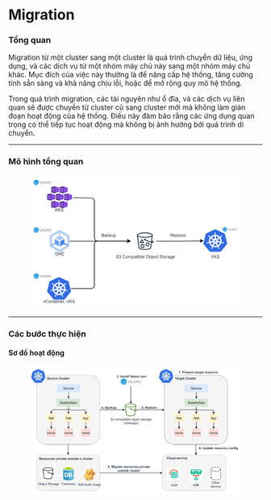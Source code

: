 # Migration

### Tổng quan

Migration từ một cluster sang một cluster là quá trình chuyển dữ liệu, ứng dụng, và các dịch vụ từ một nhóm máy chủ này sang một nhóm máy chủ khác. Mục đích của việc này thường là để nâng cấp hệ thống, tăng cường tính sẵn sàng và khả năng chịu lỗi, hoặc để mở rộng quy mô hệ thống.&#x20;

Trong quá trình migration, các tài nguyên như ổ đĩa, và các dịch vụ liên quan sẽ được chuyển từ cluster cũ sang cluster mới mà không làm gián đoạn hoạt động của hệ thống. Điều này đảm bảo rằng các ứng dụng quan trọng có thể tiếp tục hoạt động mà không bị ảnh hưởng bởi quá trình di chuyển.&#x20;

***

### Mô hình tổng quan

<figure><img src="../../.gitbook/assets/image (299).png" alt=""><figcaption></figcaption></figure>

***

### Các bước thực hiện

#### Sơ đồ hoạt động

<figure><img src="../../.gitbook/assets/image (301).png" alt=""><figcaption></figcaption></figure>
